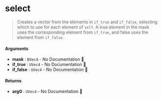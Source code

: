 # select

>  Creates a vector from the elements in `if_true` and `if_false`, selecting which to use
>  for each element of `self`.
>  A true element in the mask uses the corresponding element from `if_true`, and false
>  uses the element from `if_false`.

#### Arguments

- **mask** : `BVec4` \- No Documentation 🚧
- **if\_true** : `UVec4` \- No Documentation 🚧
- **if\_false** : `UVec4` \- No Documentation 🚧

#### Returns

- **arg0** : `UVec4` \- No Documentation 🚧